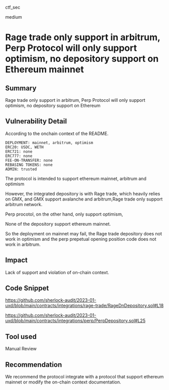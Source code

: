 ctf_sec

medium

# Rage trade only support in arbitrum, Perp Protocol will only support optimism, no depository support on Ethereum mainnet

## Summary

Rage trade only support in arbitrum, Perp Protocol will only support optimism, no depository support on Ethereum

## Vulnerability Detail

According to the onchain context of the README.

```solidity
DEPLOYMENT: mainnet, arbitrum, optimism
ERC20: USDC, WETH
ERC721: none
ERC777: none
FEE-ON-TRANSFER: none
REBASING TOKENS: none
ADMIN: trusted
```

The protocol is intended to support ethereum mainnet, arbitrum and optimism

However, the integrated depository is with Rage trade, which heavily relies on GMX, and GMX support avalanche and arbitrum,Rage trade only support arbitrum network.

Perp procotol, on the other hand, only support optimism,

None of the depository support ethereum mainnet.

So the deployment on mainnet may fail, the Rage trade depository does not work in optimism and the perp prepetual opening position code does not work in arbitrum.

## Impact

Lack of support and violation of on-chain context.

## Code Snippet

https://github.com/sherlock-audit/2023-01-uxd/blob/main/contracts/integrations/rage-trade/RageDnDepository.sol#L18

https://github.com/sherlock-audit/2023-01-uxd/blob/main/contracts/integrations/perp/PerpDepository.sol#L25

## Tool used

Manual Review

## Recommendation

We recommend the protocol integrate with a protocol that support ethereum mainnet or modify the on-chain context documentation.
